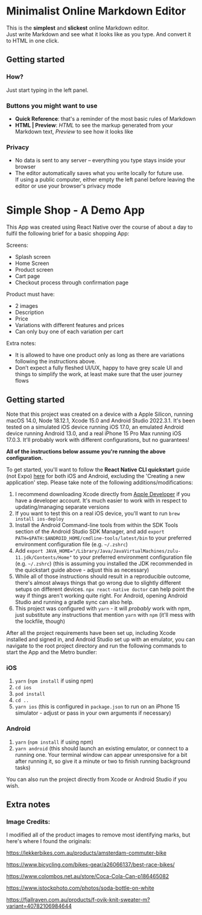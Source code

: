 # Minimalist Online Markdown Editor

This is the **simplest** and **slickest** online Markdown editor.  
Just write Markdown and see what it looks like as you type. And convert it to HTML in one click.

## Getting started

### How?

Just start typing in the left panel.

### Buttons you might want to use

- **Quick Reference**: that's a reminder of the most basic rules of Markdown
- **HTML | Preview**: _HTML_ to see the markup generated from your Markdown text, _Preview_ to see how it looks like

### Privacy

- No data is sent to any server – everything you type stays inside your browser
- The editor automatically saves what you write locally for future use.  
  If using a public computer, either empty the left panel before leaving the editor or use your browser's privacy mode

# Simple Shop - A Demo App

This App was created using React Native over the course of about a day to fulfil the following brief for a basic shopping App:

Screens:

- Splash screen
- Home Screen
- Product screen
- Cart page
- Checkout process through confirmation page

Product must have:

- 2 images
- Description
- Price
- Variations with different features and prices
- Can only buy one of each variation per cart

Extra notes:

- It is allowed to have one product only as long as there are variations following the instructions above.
- Don’t expect a fully fleshed UI/UX, happy to have grey scale UI and things to simplify the work, at least make sure that the user journey flows

## Getting started

Note that this project was created on a device with a Apple Silicon, running macOS 14.0, Node 18.12.1, Xcode 15.0 and Android Studio 2022.3.1. It's been tested on a simulated iOS device running iOS 17.0, an emulated Android device running Android 13.0, and a real iPhone 15 Pro Max running iOS 17.0.3. It'll probably work with different configurations, but no guarantees!

**All of the instructions below assume you're running the above configuration.**

To get started, you'll want to follow the **React Native CLI quickstart** guide (not Expo) [here](https://reactnative.dev/docs/environment-setup) for both iOS and Android, excluding the 'Creating a new application' step. Please take note of the following additions/modifications:

1. I recommend downloading Xcode directly from [Apple Developer](https://developer.apple.com/download/applications/) if you have a developer account. It's much easier to work with in respect to updating/managing separate versions
2. If you want to test this on a real iOS device, you'll want to run `brew install ios-deploy`
3. Install the Android Command-line tools from within the SDK Tools section of the Android Studio SDK Manager, and add `export PATH=$PATH:$ANDROID_HOME/cmdline-tools/latest/bin` to your preferred environment configuration file (e.g. `~/.zshrc`)
4. Add `export JAVA_HOME="/Library/Java/JavaVirtualMachines/zulu-11.jdk/Contents/Home"` to your preferred environment configuration file (e.g. `~/.zshrc`) (this is assuming you installed the JDK recommended in the quickstart guide above - adjust this as necessary)
5. While all of those instructions should result in a reproducible outcome, there's almost always things that go wrong due to slightly different setups on different devices. `npx react-native doctor` can help point the way if things aren't working quite right. For Android, opening Android Studio and running a gradle sync can also help.
6. This project was configured with `yarn` - it will _probably_ work with npm, just substitute any instructions that mention `yarn` with `npm` (it'll mess with the lockfile, though)

After all the project requirements have been set up, including Xcode installed and signed in, and Android Studio set up with an emulator, you can navigate to the root project directory and run the following commands to start the App and the Metro bundler:

### iOS

1. `yarn` (`npm install` if using npm)
2. `cd ios`
3. `pod install`
4. `cd ..`
5. `yarn ios` (this is configured in `package.json` to run on an iPhone 15 simulator - adjust or pass in your own arguments if necessary)

### Android

1. `yarn` (`npm install` if using npm)
2. `yarn android` (this should launch an existing emulator, or connect to a running one. Your terminal window can appear unresponsive for a bit after running it, so give it a minute or two to finish running background tasks)

You can also run the project directly from Xcode or Android Studio if you wish.

## Extra notes

### Image Credits:

I modified all of the product images to remove most identifying marks, but here's where I found the originals:

https://lekkerbikes.com.au/products/amsterdam-commuter-bike

https://www.bicycling.com/bikes-gear/a26066137/best-race-bikes/

https://www.colombos.net.au/store/Coca-Cola-Can-p186465082

https://www.istockphoto.com/photos/soda-bottle-on-white

https://fjallraven.com.au/products/f-ovik-knit-sweater-m?variant=40782106984644
